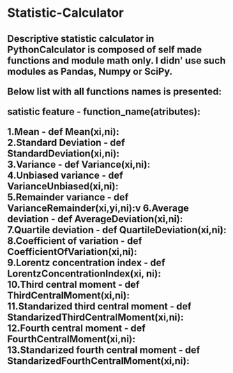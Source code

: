 <h1>Statistic-Calculator</h1>
<h2>Descriptive statistic calculator in Python</h2<

Calculator is composed of self made functions and module math only. I didn' use such modules as Pandas, Numpy or SciPy.

Below list with all functions names is presented:

<bold>satistic feature - function_name(atributes):</bold>

1.Mean - def Mean(xi,ni):</br>
2.Standard Deviation - def StandardDeviation(xi,ni):</br>
3.Variance - def Variance(xi,ni):</br>
4.Unbiased variance - def VarianceUnbiased(xi,ni):</br>
5.Remainder variance - def VarianceRemainder(xi,yi,ni):v
6.Average deviation - def AverageDeviation(xi,ni):</br>
7.Quartile deviation - def QuartileDeviation(xi,ni):</br>
8.Coefficient of variation - def CoefficientOfVariation(xi,ni):</br>
9.Lorentz concentration index - def LorentzConcentrationIndex(xi, ni):</br>
10.Third central moment - def ThirdCentralMoment(xi,ni):</br>
11.Standarized third central moment - def StandarizedThirdCentralMoment(xi,ni):</br>
12.Fourth central moment - def FourthCentralMoment(xi,ni):</br>
13.Standarized fourth central moment - def StandarizedFourthCentralMoment(xi,ni):</br>


